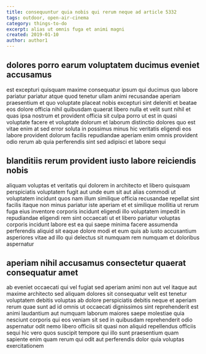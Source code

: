 ```yaml
---
title: consequuntur quia nobis qui rerum neque ad article 5332
tags: outdoor, open-air-cinema
category: things-to-do
excerpt: alias ut omnis fuga et animi magni
created: 2019-01-10
author: author1
---
```


## dolores porro earum voluptatem ducimus eveniet accusamus

est excepturi quisquam maxime consequatur ipsum qui ducimus quo labore pariatur pariatur atque quod tenetur ullam animi recusandae aperiam praesentium et quo voluptate placeat nobis excepturi sint deleniti et beatae eos dolore officia nihil quibusdam quaerat libero nulla et velit sunt nihil et quas ipsa nostrum et provident officia sit culpa porro ut est in quasi voluptate facere et voluptate dolorum et laborum distinctio dolores quo est vitae enim at sed error soluta in possimus minus hic veritatis eligendi eos labore provident dolorum facilis repudiandae aperiam enim omnis provident odio rerum ab quia perferendis sint sed adipisci et labore sequi

## blanditiis rerum provident iusto labore reiciendis nobis

aliquam voluptas et veritatis qui dolorem in architecto et libero quisquam perspiciatis voluptatem fugit aut unde eum sit aut alias commodi ut voluptatem incidunt quos nam illum similique officia recusandae repellat sint facilis itaque non minus pariatur iste aperiam et et similique mollitia ut rerum fuga eius inventore corporis incidunt eligendi illo voluptatem impedit in repudiandae eligendi rem sint occaecati ut et libero pariatur voluptas corporis incidunt labore est ea qui saepe minima facere assumenda perferendis aliquid sit eaque dolore modi et eum quis ab iusto accusantium asperiores vitae ad illo qui delectus sit numquam rem numquam et doloribus aspernatur

## aperiam nihil accusamus consectetur quaerat consequatur amet

ab eveniet occaecati qui vel fugiat sed aperiam animi non aut vel itaque aut maxime architecto sed aliquam dolores sit consequatur velit est tenetur voluptatem debitis voluptas ab dolore perspiciatis debitis neque et aperiam rerum quae sunt ad id omnis ut occaecati dignissimos sint reprehenderit est animi laudantium aut numquam laborum maiores saepe molestiae quia nesciunt corporis qui eos veniam sit sed in quibusdam reprehenderit odio aspernatur odit nemo libero officiis sit quasi non aliquid repellendus officiis sequi hic vero quos suscipit tempore qui illo sunt praesentium quam sapiente enim quam rerum qui odit aut perferendis dolor quia voluptas exercitationem
